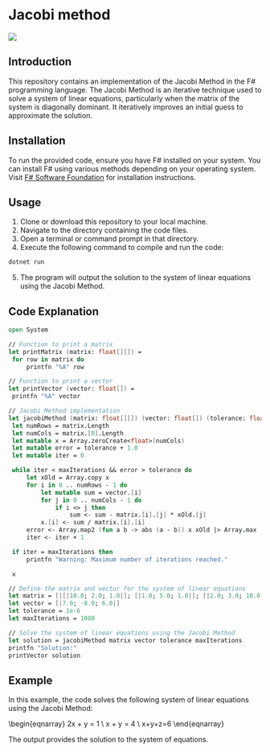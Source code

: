 # Jacobi method

![](https://upload.wikimedia.org/wikipedia/commons/4/4e/Jacobi_method_illustration.svg)

## Introduction
This repository contains an implementation of the Jacobi Method in the F# programming language. The Jacobi Method is an iterative technique used to solve a system of linear equations, particularly when the matrix of the system is diagonally dominant. It iteratively improves an initial guess to approximate the solution.

## Installation
To run the provided code, ensure you have F# installed on your system. You can install F# using various methods depending on your operating system. Visit [F# Software Foundation](https://fsharp.org/use/) for installation instructions.

## Usage
1. Clone or download this repository to your local machine.
2. Navigate to the directory containing the code files.
3. Open a terminal or command prompt in that directory.
4. Execute the following command to compile and run the code:

```bash
dotnet run
```

5. The program will output the solution to the system of linear equations using the Jacobi Method.

## Code Explanation
```fsharp
open System

// Function to print a matrix
let printMatrix (matrix: float[][]) =
 for row in matrix do
     printfn "%A" row

// Function to print a vector
let printVector (vector: float[]) =
 printfn "%A" vector

// Jacobi Method implementation
let jacobiMethod (matrix: float[][]) (vector: float[]) (tolerance: float) (maxIterations: int) =
 let numRows = matrix.Length
 let numCols = matrix.[0].Length
 let mutable x = Array.zeroCreate<float>(numCols)
 let mutable error = tolerance + 1.0
 let mutable iter = 0

 while iter < maxIterations && error > tolerance do
     let xOld = Array.copy x
     for i in 0 .. numRows - 1 do
         let mutable sum = vector.[i]
         for j in 0 .. numCols - 1 do
             if i <> j then
                 sum <- sum - matrix.[i].[j] * xOld.[j]
         x.[i] <- sum / matrix.[i].[i]
     error <- Array.map2 (fun a b -> abs (a - b)) x xOld |> Array.max
     iter <- iter + 1

 if iter = maxIterations then
     printfn "Warning: Maximum number of iterations reached."

 x

// Define the matrix and vector for the system of linear equations
let matrix = [|[|10.0; 2.0; 1.0|]; [|1.0; 5.0; 1.0|]; [|2.0; 3.0; 10.0|]|]
let vector = [|7.0; -8.0; 6.0|]
let tolerance = 1e-6
let maxIterations = 1000

// Solve the system of linear equations using the Jacobi Method
let solution = jacobiMethod matrix vector tolerance maxIterations
printfn "Solution:"
printVector solution
```

## Example

In this example, the code solves the following system of linear equations using the Jacobi Method:


\begin{eqnarray} 2x + y = 1 \\ x + y = 4 \\ x+y+z=6 \end{eqnarray}


The output provides the solution to the system of equations.




